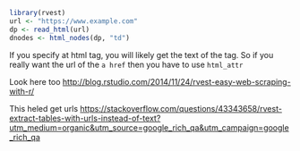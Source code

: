 ```r
library(rvest)
url <- "https://www.example.com"
dp <- read_html(url)
dnodes <- html_nodes(dp, "td")


```
If you specify at html tag, you will likely get the text of the tag. So if you really want the url of the `a href` then you have to use `html_attr`

Look here too http://blog.rstudio.com/2014/11/24/rvest-easy-web-scraping-with-r/

This heled get urls https://stackoverflow.com/questions/43343658/rvest-extract-tables-with-urls-instead-of-text?utm_medium=organic&utm_source=google_rich_qa&utm_campaign=google_rich_qa
